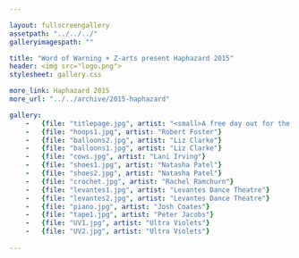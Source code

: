 ```yaml
---

layout: fullscreengallery
assetpath: "../../../"
galleryimagespath: ""

title: "Word of Warning + Z-arts present Haphazard 2015"
header: <img src="logo.png">
stylesheet: gallery.css

more_link: Haphazard 2015
more_url: "../../archive/2015-haphazard"

gallery:
    -   {file: "titlepage.jpg", artist: "<small>A free day out for the curious of all ages, click top left Haphazard for more.</small>", show: "<small>Images copyright &copy;2015 Word of Warning"}
    -   {file: "hoops1.jpg", artist: "Robert Foster"}
    -   {file: "balloons2.jpg", artist: "Liz Clarke"}
    -   {file: "balloons1.jpg", artist: "Liz Clarke"}
    -   {file: "cows.jpg", artist: "Lani Irving"}
    -   {file: "shoes1.jpg", artist: "Natasha Patel"}
    -   {file: "shoes2.jpg", artist: "Natasha Patel"}
    -   {file: "crochet.jpg", artist: "Rachel Ramchurn"}
    -   {file: "levantes1.jpg", artist: "Levantes Dance Theatre"}
    -   {file: "levantes2.jpg", artist: "Levantes Dance Theatre"}
    -   {file: "piano.jpg", artist: "Josh Coates"}
    -   {file: "tape1.jpg", artist: "Peter Jacobs"}
    -   {file: "UV1.jpg", artist: "Ultra Violets"}    
    -   {file: "UV2.jpg", artist: "Ultra Violets"}  
 
---
```

